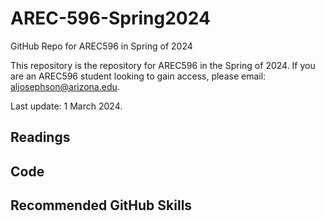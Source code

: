 # AREC-596-Spring2024
GitHub Repo for AREC596 in Spring of 2024

This repository is the repository for AREC596 in the Spring of 2024. If you are an AREC596 student looking to gain access, please email: aljosephson@arizona.edu. 

Last update: 1 March 2024. 

## Readings

## Code

## Recommended GitHub Skills 

